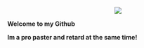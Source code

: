 
<p align="center">
  <a href="https://github.com/Zvakun">
    <img src="https://discord.c99.nl/widget/theme-2/424914985466986498.png" />
     </a>
<p align="center">
<p><strong>Welcome to my Github</strong></p>
<p><strong>Im a pro paster and retard at the same time!</strong></p>
